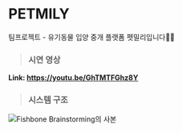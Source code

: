 # PETMILY
팀프로젝트 - 유기동물 입양 중개 플랫폼 펫밀리입니다🐶🐱       

> ### 시연 영상   
__Link: https://youtu.be/GhTMTFGhz8Y__      
    
      
> ### 시스템 구조
![Fishbone Brainstorming의 사본](https://github.com/zoneiiiii/petmilyFE/assets/128220837/bfc4088f-1ef3-40f2-a63d-71da65548420)

